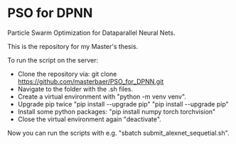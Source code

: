 # PSO for DPNN
Particle Swarm Optimization for Dataparallel Neural Nets.

This is the repository for my Master's thesis. 

To run the script on the server:

- Clone the repository via: git clone https://github.com/masterbaer/PSO_for_DPNN.git
- Navigate to the folder with the .sh files.
- Create a virtual environment with "python -m venv venv".
- Upgrade pip twice "pip install --upgrade pip" "pip install --upgrade pip"
- Install some python packages: "pip install numpy torch torchvision"
- Close the virtual environment again "deactivate".

Now you can run the scripts with e.g. "sbatch submit_alexnet_sequetial.sh".
